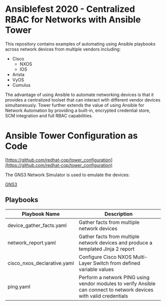 # Ansiblefest 2020 - Centralized RBAC for Networks with Ansible Tower

This repository contains examples of automating using Ansible playbooks across network devices from multiple vendors including:

* Cisco
    * NXOS
    * IOS
* Arista
* VyOS
* Cumulus

The advantage of using Ansible to automate networking devices is that it provides a centralized toolset that can interact with different vendor devices simultaneously. Tower further extends the value of using Ansible for Network Automation by providing a built-in, encrypted credential store, SCM integration and full RBAC capabilities. 

# Ansible Tower Configuration as Code

[https://github.com/redhat-cop/tower_configuration](https://github.com/redhat-cop/tower_configuration)

The GNS3 Network Simulator is used to emulate the devices: 

[GNS3](https://www.gns3.com/software/download)

## Playbooks

| Playbook Name  | Description  |
|---|---|
| device_gather_facts.yaml  | Gather facts from multiple network devices  |
| network_report.yaml  | Gather facts from multiple network devices and produce a templated Jinja 2 report |
| cisco_nxos_declarative.yaml  | Configure Cisco NXOS Multi-Layer Switch from defined variable values  |
| ping.yaml  | Perform a network PING using vendor modules to verify Ansible can connect to network devices with valid credentials |